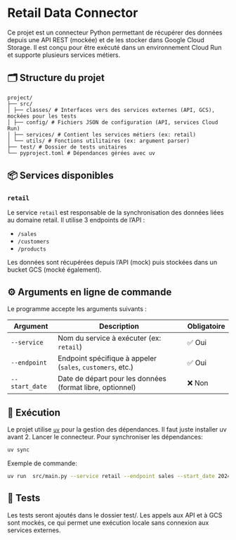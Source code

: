 # Retail Data Connector

Ce projet est un connecteur Python permettant de récupérer des données depuis une API REST (mockée) et de les stocker dans Google Cloud Storage. Il est conçu pour être exécuté dans un environnement Cloud Run et supporte plusieurs services métiers.

## 🗂 Structure du projet

```
project/
├── src/
│ ├── classes/ # Interfaces vers des services externes (API, GCS), mockées pour les tests
│ ├── config/ # Fichiers JSON de configuration (API, services Cloud Run)
│ ├── services/ # Contient les services métiers (ex: retail)
│ └── utils/ # Fonctions utilitaires (ex: argument parser)
├── test/ # Dossier de tests unitaires
└── pyproject.toml # Dépendances gérées avec uv
```

## 📦 Services disponibles

### `retail`

Le service `retail` est responsable de la synchronisation des données liées au domaine retail. Il utilise 3 endpoints de l’API :

- `/sales`
- `/customers`
- `/products`

Les données sont récupérées depuis l’API (mock) puis stockées dans un bucket GCS (mocké également).

## ⚙️ Arguments en ligne de commande

Le programme accepte les arguments suivants :

| Argument       | Description                                                | Obligatoire |
| -------------- | ---------------------------------------------------------- | ----------- |
| `--service`    | Nom du service à exécuter (ex: `retail`)                   | ✅ Oui      |
| `--endpoint`   | Endpoint spécifique à appeler (`sales`, `customers`, etc.) | ✅ Oui      |
| `--start_date` | Date de départ pour les données (format libre, optionnel)  | ❌ Non      |

## 🚀 Exécution

Le projet utilise [`uv`](https://github.com/astral-sh/uv) pour la gestion des dépendances. Il faut juste installer uv avant 2. Lancer le connecteur.
Pour synchroniser les dépendances:

```bash
uv sync
```

Exemple de commande:

```bash
uv run  src/main.py --service retail --endpoint sales --start_date 2024-07-01
```

## 🧪 Tests

Les tests seront ajoutés dans le dossier test/. Les appels aux API et à GCS sont mockés, ce qui permet une exécution locale sans connexion aux services externes.
